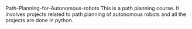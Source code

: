 Path-Planning-for-Autonomous-robots
This is a path planning course. It involves projects related to path planning of autonomous robots and all the projects are done in python.
